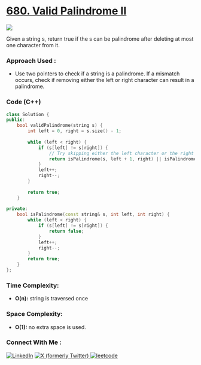 # [680. Valid Palindrome II](https://leetcode.com/problems/valid-palindrome-ii/)

![](https://badgen.net/badge/Level/Easy/green)

Given a string s, return true if the s can be palindrome after deleting at most one character from it.

### Approach Used :

-   Use two pointers to check if a string is a palindrome. If a mismatch occurs, check if removing either the left or right character can result in a palindrome.

### Code (C++)

```cpp
class Solution {
public:
    bool validPalindrome(string s) {
        int left = 0, right = s.size() - 1;
        
        while (left < right) {
            if (s[left] != s[right]) {
                // Try skipping either the left character or the right character
                return isPalindrome(s, left + 1, right) || isPalindrome(s, left, right - 1);
            }
            left++;
            right--;
        }
        
        return true;
    }
    
private:
    bool isPalindrome(const string& s, int left, int right) {
        while (left < right) {
            if (s[left] != s[right]) {
                return false;
            }
            left++;
            right--;
        }
        return true;
    }
};

```

### Time Complexity:
- **O(n):** string is traversed once

### Space Complexity:
- **O(1):** no extra space is used.


### Connect With Me : 

<a href="https://www.linkedin.com/in/shivam-ray-b4306524a/" target="_blank"><img src="https://img.shields.io/badge/LinkedIn-0077B5?style=for-the-badge&logo=linkedin&logoColor=white" alt="LinkedIn"></a>
<a href="https://x.com/rai_shivam11/" target="_blank"><img src="https://img.shields.io/badge/Twitter-1DA1F2?style=for-the-badge&logo=twitter&logoColor=white" alt="X (formerly Twitter)">
</a>
<a href="https://leetcode.com/u/shrunited0702/" target="_blank"><img src="https://img.shields.io/badge/LeetCode-000000?style=for-the-badge&logo=LeetCode&logoColor=#d16c06" alt="leetcode">
</a>